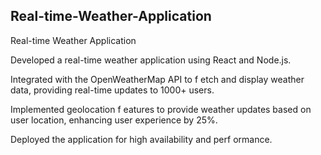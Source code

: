 ## Real-time-Weather-Application
Real-time Weather Application


Developed a real-time weather application using React and Node.js.


Integrated with the OpenWeatherMap API to f etch and display weather data, providing real-time
updates to 1000+ users.


Implemented geolocation f eatures to provide weather updates based on user location, enhancing
user experience by 25%.


Deployed the application for high availability and perf ormance.
